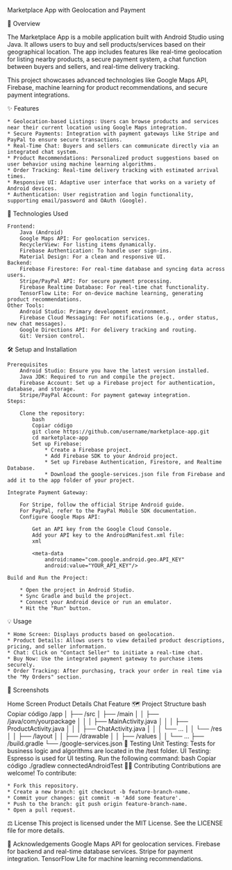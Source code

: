 Marketplace App with Geolocation and Payment

📱 Overview

The Marketplace App is a mobile application built with Android Studio using Java. It allows users to buy and sell products/services based on their geographical location. The app includes features like real-time geolocation for listing nearby products, a secure payment system, a chat function between buyers and sellers, and real-time delivery tracking.

This project showcases advanced technologies like Google Maps API, Firebase, machine learning for product recommendations, and secure payment integrations.

✨ Features

    * Geolocation-based Listings: Users can browse products and services near their current location using Google Maps integration.
    * Secure Payments: Integration with payment gateways like Stripe and PayPal to ensure secure transactions.
    * Real-Time Chat: Buyers and sellers can communicate directly via an integrated chat system.
    * Product Recommendations: Personalized product suggestions based on user behavior using machine learning algorithms.
    * Order Tracking: Real-time delivery tracking with estimated arrival times.
    * Responsive UI: Adaptive user interface that works on a variety of Android devices.
    * Authentication: User registration and login functionality, supporting email/password and OAuth (Google).
  
🚀 Technologies Used

    Frontend:
        Java (Android)
        Google Maps API: For geolocation services.
        RecyclerView: For listing items dynamically.
        Firebase Authentication: To handle user sign-ins.
        Material Design: For a clean and responsive UI.
    Backend:
        Firebase Firestore: For real-time database and syncing data across users.
        Stripe/PayPal API: For secure payment processing.
        Firebase Realtime Database: For real-time chat functionality.
        TensorFlow Lite: For on-device machine learning, generating product recommendations.
    Other Tools:
        Android Studio: Primary development environment.
        Firebase Cloud Messaging: For notifications (e.g., order status, new chat messages).
        Google Directions API: For delivery tracking and routing.
        Git: Version control.
        
🛠️ Setup and Installation

    Prerequisites
        Android Studio: Ensure you have the latest version installed.
        Java JDK: Required to run and compile the project.
        Firebase Account: Set up a Firebase project for authentication, database, and storage.
        Stripe/PayPal Account: For payment gateway integration.
    Steps:
    
        Clone the repository:
            bash
            Copiar código
            git clone https://github.com/username/marketplace-app.git
            cd marketplace-app
            Set up Firebase:
                * Create a Firebase project.
                * Add Firebase SDK to your Android project.
                * Set up Firebase Authentication, Firestore, and Realtime Database.
                * Download the google-services.json file from Firebase and add it to the app folder of your project.
                
    Integrate Payment Gateway:

        For Stripe, follow the official Stripe Android guide.
        For PayPal, refer to the PayPal Mobile SDK documentation.
        Configure Google Maps API:

            Get an API key from the Google Cloud Console.
            Add your API key to the AndroidManifest.xml file:
            xml
            
            <meta-data
                android:name="com.google.android.geo.API_KEY"
                android:value="YOUR_API_KEY"/>
                
    Build and Run the Project:
    
        * Open the project in Android Studio.
        * Sync Gradle and build the project.
        * Connect your Android device or run an emulator.
        * Hit the "Run" button.
        
💡 Usage

    * Home Screen: Displays products based on geolocation.
    * Product Details: Allows users to view detailed product descriptions, pricing, and seller information.
    * Chat: Click on "Contact Seller" to initiate a real-time chat.
    * Buy Now: Use the integrated payment gateway to purchase items securely.
    * Order Tracking: After purchasing, track your order in real time via the "My Orders" section.
    
📸 Screenshots

Home Screen	Product Details	Chat Feature
🗺️ Project Structure
bash
Copiar código
/app
│
├── /src
│   ├── /main
│   │   ├── /java/com/yourpackage
│   │   │   ├── MainActivity.java
│   │   │   ├── ProductActivity.java
│   │   │   ├── ChatActivity.java
│   │   │   └── ...
│   │   └── /res
│   │       ├── /layout
│   │       ├── /drawable
│   │       ├── /values
│   │       └── ...
├── /build.gradle
└── /google-services.json
🤖 Testing
Unit Testing: Tests for business logic and algorithms are located in the /test folder.
UI Testing: Espresso is used for UI testing. Run the following command:
bash
Copiar código
./gradlew connectedAndroidTest
🧑‍💻 Contributing
Contributions are welcome! To contribute:

    * Fork this repository.
    * Create a new branch: git checkout -b feature-branch-name.
    * Commit your changes: git commit -m 'Add some feature'.
    * Push to the branch: git push origin feature-branch-name.
    * Open a pull request.
    
⚖️ License
This project is licensed under the MIT License. See the LICENSE file for more details.

🙌 Acknowledgements
Google Maps API for geolocation services.
Firebase for backend and real-time database services.
Stripe for payment integration.
TensorFlow Lite for machine learning recommendations.
